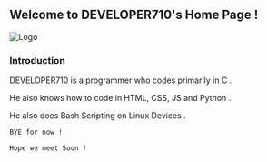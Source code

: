 ## Welcome to DEVELOPER710's Home Page !

![Logo](/DEVELOPER710.github.io/assets/logo.png)

### Introduction

DEVELOPER710 is a programmer who codes primarily in C .

He also knows how to code in HTML, CSS, JS and Python .

He also does Bash Scripting on Linux Devices .

`BYE for now !`

`Hope we meet Soon !`
